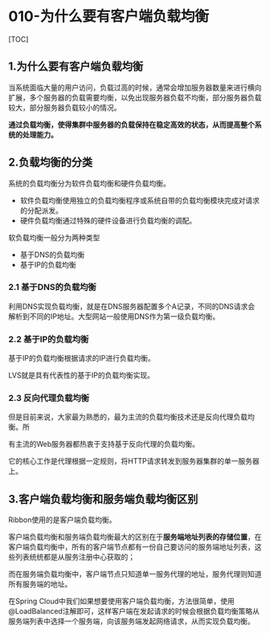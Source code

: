 # 010-为什么要有客户端负载均衡

[TOC]

## 1.为什么要有客户端负载均衡

当系统面临大量的用户访问，负载过高的时候，通常会增加服务器数量来进行横向扩展，多个服务器的负载需要均衡，以免出现服务器负载不均衡，部分服务器负载较大，部分服务器负载较小的情况。

**通过负载均衡，使得集群中服务器的负载保持在稳定高效的状态，从而提高整个系统的处理能力。**

## 2.负载均衡的分类

系统的负载均衡分为软件负载均衡和硬件负载均衡。

- 软件负载均衡使用独立的负载均衡程序或系统自带的负载均衡模块完成对请求的分配派发。
- 硬件负载均衡通过特殊的硬件设备进行负载均衡的调配。

软负载均衡一般分为两种类型

- 基于DNS的负载均衡
- 基于IP的负载均衡

### 2.1 基于DNS的负载均衡

利用DNS实现负载均衡，就是在DNS服务器配置多个A记录，不同的DNS请求会解析到不同的IP地址。大型网站一般使用DNS作为第一级负载均衡。

### 2.2 基于IP的负载均衡

基于IP的负载均衡根据请求的IP进行负载均衡。

LVS就是具有代表性的基于IP的负载均衡实现。

### 2.3 反向代理负载均衡

但是目前来说，大家最为熟悉的，最为主流的负载均衡技术还是反向代理负载均衡。所

有主流的Web服务器都热衷于支持基于反向代理的负载均衡。

它的核心工作是代理根据一定规则，将HTTP请求转发到服务器集群的单一服务器上。

## 3.客户端负载均衡和服务端负载均衡区别

Ribbon使用的是客户端负载均衡。

客户端负载均衡和服务端负载均衡最大的区别在于**服务端地址列表的存储位置**，在客户端负载均衡中，所有的客户端节点都有一份自己要访问的服务端地址列表，这些列表统统都是从服务注册中心获取的；

而在服务端负载均衡中，客户端节点只知道单一服务代理的地址，服务代理则知道所有服务端的地址。

在Spring Cloud中我们如果想要使用客户端负载均衡，方法很简单，使用@LoadBalanced注解即可，这样客户端在发起请求的时候会根据负载均衡策略从服务端列表中选择一个服务端，向该服务端发起网络请求，从而实现负载均衡。